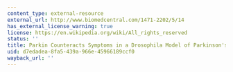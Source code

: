 ```yaml
---
content_type: external-resource
external_url: http://www.biomedcentral.com/1471-2202/5/14
has_external_license_warning: true
license: https://en.wikipedia.org/wiki/All_rights_reserved
status: ''
title: Parkin Counteracts Symptoms in a Drosophila Model of Parkinson's Disease
uid: d7edadea-8fa5-439a-966e-45966189ccf0
wayback_url: ''
---
```


